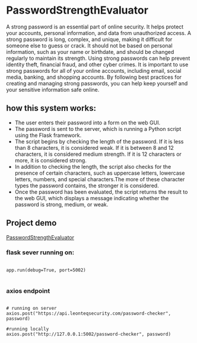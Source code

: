 # PasswordStrengthEvaluator

A strong password is an essential part of online security. It helps protect your accounts, personal information, and data from unauthorized access. A strong password is long, complex, and unique, making it difficult for someone else to guess or crack. It should not be based on personal information, such as your name or birthdate, and should be changed regularly to maintain its strength. Using strong passwords can help prevent identity theft, financial fraud, and other cyber crimes. It is important to use strong passwords for all of your online accounts, including email, social media, banking, and shopping accounts. By following best practices for creating and managing strong passwords, you can help keep yourself and your sensitive information safe online.

## how this system works:

<ul>
<li> The user enters their password into a form on the web GUI.</li>
<li> The password is sent to the server, which is running a Python script using the Flask framework.</li>
<li>The script begins by checking the length of the password. If it is less than 8 characters, it is considered weak. If it is between 8 and 12 characters, it is considered medium strength. If it is 12 characters or more, it is considered strong.</li>
<li>In addition to checking the length, the script also checks for the presence of certain characters, such as uppercase letters, lowercase letters, numbers, and special characters.The more of these character types the password contains, the stronger it is considered.</li>
<li>Once the password has been evaluated, the script returns the result to the web GUI, which displays a message indicating whether the password is strong, medium, or weak.</li>
</ul>

## Project demo

[PasswordStrengthEvaluator](https://leontech254.github.io/PasswordStrengthEvaluator/)

### flask sever running on:

<pre>
<code>
app.run(debug=True, port=5002)
</code>
</pre>

### axios endpoint

<pre>
<code>
# running on server
axios.post("https://api.leonteqsecurity.com/password-checker", password)

#running locally
axios.post("http://127.0.0.1:5002/password-checker", password)
</code>
</pre>
